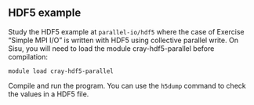 ## HDF5 example

Study the HDF5 example at `parallel-io/hdf5`  where the case of Exercise “Simple
MPI I/O”  is written with HDF5 using collective parallel write. On Sisu, you
will need to load the module cray-hdf5-parallel before compilation:

```
module load cray-hdf5-parallel
```

Compile and run the program. You can use the `h5dump` command to check the
values in a HDF5 file.
